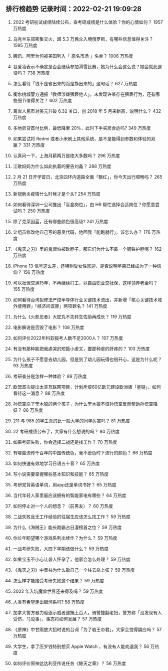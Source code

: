 
## 排行榜趋势 记录时间：2022-02-21 19:09:28
  
  1. 2022 考研初试成绩陆续公布，查考研成绩是什么体验？你的心情如何？ 1957 万热度
    
  2. 乌克兰东部密集交火，超 5.3 万民众入境俄罗斯，有哪些信息值得关注？ 1595 万热度
    
  3. 腾讯、阿里为何被美国列入「 恶名市场 」名单？ 1006 万热度
    
  4. 谷爱凌表示不确定是否会继续参加滑雪比赛，她为什么会这么说？她会就此退役吗？ 738 万热度
    
  5. 怎么看待「钱不是省出来的而是挣出来的」这句话？ 627 万热度
    
  6. 衡水桃城警方通报「教师涉嫌猥亵他人」，未发现许某存在猥亵行为，还有哪些细节值得关注？ 602 万热度
    
  7. 离岸人民币对美元升破 6.32 关口，创 2018 年 5 月来新高，说明什么？ 432 万热度
    
  8. 多地房贷首付比例，最低降至 20%，此时下手买房合适吗? 349 万热度
    
  9. 如果尝试将 Redmi 或者小米刷上其他系统，是不是能得到参数和体验的双赢？ 331 万热度
    
  10. 认真问一下，上海月薪两万是绝大多数吗？ 296 万热度
    
  11. 江歌妈妈为什么如此执着的要告刘鑫？ 288 万热度
    
  12. 2 月 21 日开学首日，北京四环内道路全面「飘红」，你今天出行顺畅吗？ 265 万热度
    
  13. 新冠肺炎疫情什么时候才是个头? 254 万热度
    
  14. 如何看待深圳一公司推出「盲盒岗位」，由 HR 帮忙选择合适岗位？你愿意尝试吗？ 250 万热度
    
  15. 除了克莱因蓝，还有哪些颜色很高级? 241 万热度
    
  16. 让组员修改他自己写的恶臭代码，他回我「能跑就行」，该怎么办？ 176 万热度
    
  17. 《鬼灭之刃》里的鬼很怕被砍脖子，那它们为什么不戴一个钢铁护脖呢？ 162 万热度
    
  18. iPhone 13 信号这么差，还特别受女性欢迎，是否说明苹果已经成为了一种信仰？ 156 万热度
    
  19. 可以社保交满15年，不再继续打工，以自由职业交社保，这样领养老金吗？ 155 万热度
    
  20. 如何看待台湾拟修法严控半导体行业关键技术流出，并新增「核心关键技术域外使用罪」「经济间谍罪」两项罪名？ 141 万热度
    
  21. 为什么《火影忍者》大蛇丸不先转生佐助再成长？ 119 万热度
    
  22. 电影解说是否毁了电影？ 108 万热度
    
  23. 如何评价2022年科软报考人数不足2000人？ 107 万热度
    
  24. 有没有那种能把我虐哭的短篇小虐文，要那种虐的肝疼的？ 103 万热度
    
  25. 为什么孩子不愿意去幼儿园，但是到了幼儿园玩得也很开心，这是为什么呢？ 93 万热度
    
  26. 考研查分是怎样一种体验？ 89 万热度
    
  27. 欧盟首次提出太空互联网项目，计划斥资60亿欧元建设欧洲版「星链」，如何看待这一消息？ 88 万热度
    
  28. 孙悟空杀了奎木狼的两个孩子，为什么奎木狼不恨孙悟空反而帮助孙悟空降妖？ 86 万热度
    
  29. 211 与 985 的学生真的比一般大学的同学厉害吗？ 81 万热度
    
  30. 22 考研成绩公布了，大家有什么想说的吗？ 80 万热度
    
  31. 如果考研失败，你会选择二战还是找工作？ 70 万热度
    
  32. 有哪些流传千百年的中国传统色，毫不逊色时下流行的颜色？ 66 万热度
    
  33. 如何快速有效地学习日语五十音？ 65 万热度
    
  34. 写小说需要掌握哪些基本知识和技能？ 65 万热度
    
  35. 考研党背英语单词，用app还是单词书好？ 65 万热度
    
  36. 当代年轻人家里最应该拥有的智能家电有哪些？ 64 万热度
    
  37. 如何停止对一个人的想念？（前男友）？ 60 万热度
    
  38. 二战失败且无工作经验的往届生应该怎么找工作？ 59 万热度
    
  39. 为什么《海贼王》能长期霸占日漫榜首之位？ 59 万热度
    
  40. 你长年盼望哪个游戏系列出续作？为什么？ 59 万热度
    
  41. 一战考研失败，大四下学期该做什么？ 59 万热度
    
  42. 如果宝玉不小心让袭人怀孕了，他家会怎么处理？ 59 万热度
    
  43. 《鬼灭之刃》中音柱为什么敢自己一个柱去杀上弦？ 59 万热度
    
  44. 怎么样才能接受考研失败这个结果？ 59 万热度
    
  45. 2022 年入坑魔兽世界还来得及吗？ 59 万热度
    
  46. 人类有希望走出银河系吗? 58 万热度
    
  47. 加拿大警方暴力驱逐示威者逮捕上百人，骑警撞翻老妇，警方称「没发现有人受伤，马没事」，事态将如何发展？ 57 万热度
    
  48. 《原神》中甘雨放大招时说的台词「为了岩王帝君」，大家会觉得膈应吗？ 57 万热度
    
  49. 大学生，拿了压岁钱特别想买 Apple Watch ，有没有人能劝退我？ 56 万热度
    
  50. 如何评价原神达达利亚传说任务《鲸天之章》？ 56 万热度
    
